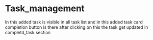 # Task_management
In this added task is visible in all task list and in this added task card completion button is there after clicking on this the task get updated in completd_task section

